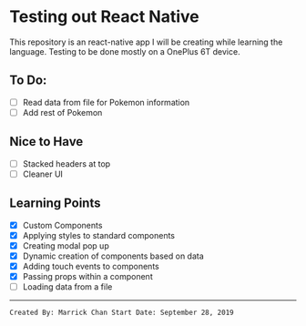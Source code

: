 # Testing out React Native

This repository is an react-native app I will be creating while learning the language. Testing to be done mostly on a OnePlus 6T device.

## To Do:
- [ ] Read data from file for Pokemon information
- [ ] Add rest of Pokemon

## Nice to Have
- [ ] Stacked headers at top
- [ ] Cleaner UI

## Learning Points
- [x] Custom Components
- [x] Applying styles to standard components
- [x] Creating modal pop up
- [x] Dynamic creation of components based on data
- [x] Adding touch events to components
- [x] Passing props within a component
- [ ] Loading data from a file

***

`
Created By: Marrick Chan
Start Date: September 28, 2019
`